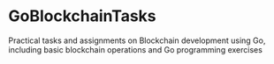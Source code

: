 # GoBlockchainTasks
Practical tasks and assignments on Blockchain development using Go, including basic blockchain operations and Go programming exercises
